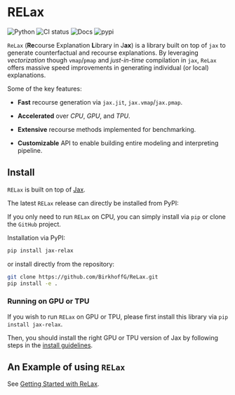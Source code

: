 RELax
================

<!-- WARNING: THIS FILE WAS AUTOGENERATED! DO NOT EDIT! -->

![Python](https://img.shields.io/pypi/pyversions/cfnet.svg) ![CI
status](https://github.com/BirkhoffG/RELax/actions/workflows/test.yaml/badge.svg)
![Docs](https://github.com/BirkhoffG/RELax/actions/workflows/deploy.yaml/badge.svg)
![pypi](https://img.shields.io/pypi/v/jax-relax.png)

`ReLax` (**Re**course Explanation **L**ibrary in J**ax**) is a library
built on top of `jax` to generate counterfactual and recourse
explanations. By leveraging *vectorization* though `vmap`/`pmap` and
*just-in-time* compilation in `jax`, `ReLax` offers massive speed
improvements in generating individual (or local) explanations.

Some of the key features:

- **Fast** recourse generation via `jax.jit`, `jax.vmap`/`jax.pmap`.

- **Accelerated** over *CPU*, *GPU*, and *TPU*.

- **Extensive** recourse methods implemented for benchmarking.

- **Customizable** API to enable building entire modeling and
  interpreting pipeline.

## Install

`RELax` is built on top of
[Jax](https://jax.readthedocs.io/en/latest/index.html).

The latest `RELax` release can directly be installed from PyPI:

If you only need to run `RELax` on CPU, you can simply install via `pip`
or clone the `GitHub` project.

Installation via PyPI:

``` bash
pip install jax-relax
```

or install directly from the repository:

``` bash
git clone https://github.com/BirkhoffG/ReLax.git
pip install -e .
```

### Running on GPU or TPU

If you wish to run `RELax` on GPU or TPU, please first install this
library via `pip install jax-relax`.

Then, you should install the right GPU or TPU version of Jax by
following steps in the [install
guidelines](https://github.com/google/jax#installation).

## An Example of using `RELax`

See [Getting Started with ReLax](tutorials/getting_started.ipynb).
